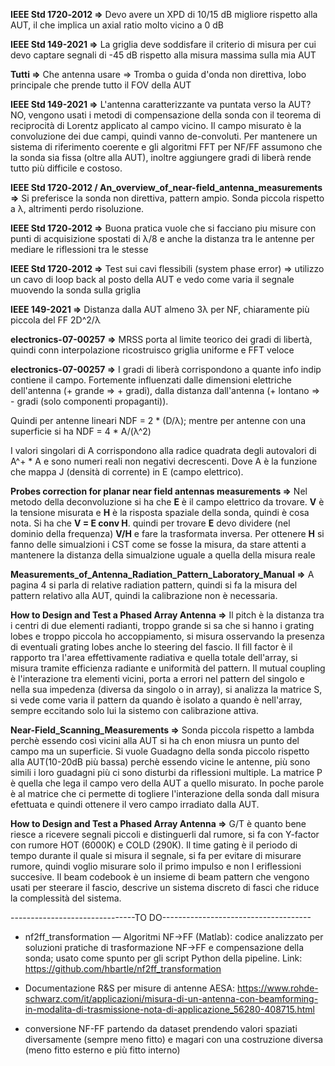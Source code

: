 **IEEE Std 1720‑2012 =>** Devo avere un XPD di 10/15 dB migliore rispetto alla AUT, il che implica un axial ratio molto vicino a 0 dB

**IEEE Std 149-2021 =>** La griglia deve soddisfare il criterio di misura per cui devo captare segnali di -45 dB rispetto alla misura massima sulla mia AUT

**Tutti =>** Che antenna usare => Tromba o guida d'onda non direttiva, lobo principale che prende tutto il FOV della AUT

**IEEE Std 149-2021 =>** L'antenna caratterizzante va puntata verso la AUT? NO, vengono usati i metodi di compensazione della sonda con il teorema di reciprocità di Lorentz applicato al campo vicino. Il campo misurato è la convoluzione dei due campi, quindi vanno de-convoluti. Per mantenere un sistema di riferimento coerente e gli algoritmi FFT per NF/FF assumono che la sonda sia fissa (oltre alla AUT), inoltre aggiungere gradi di liberà rende tutto più difficile e costoso.

**IEEE Std 1720‑2012 / An\_overview\_of\_near-field\_antenna\_measurements =>** Si preferisce la sonda non direttiva, pattern ampio. Sonda piccola rispetto a λ, altrimenti perdo risoluzione.

**IEEE Std 1720‑2012 =>** Buona pratica vuole che si facciano piu misure con punti di acquisizione spostati di λ/8 e anche la distanza tra le antenne per mediare le riflessioni tra le stesse

**IEEE Std 1720‑2012 =>** Test sui cavi flessibili (system phase error) => utilizzo un cavo di loop back al posto della AUT e vedo come varia il segnale muovendo la sonda sulla griglia

**IEEE 149-2021 =>** Distanza dalla AUT almeno 3λ per NF, chiaramente più piccola del FF 2D^2/λ

**electronics-07-00257** **=>** MRSS porta al limite teorico dei gradi di libertà, quindi conn interpolazione ricostruisco griglia uniforme e FFT veloce

**electronics-07-00257 =>** I gradi di liberà corrispondono a quante info indip contiene il campo. Fortemente influenzati dalle dimensioni elettriche dell'antenna (+ grande => + gradi), dalla distanza dall'antenna (+ lontano => - gradi (solo componenti propaganti)).

Quindi per antenne lineari NDF = 2 \* (D/λ); mentre per antenne con una superficie si ha NDF = 4 \* A/(λ^2)

I valori singolari di A corrispondono alla radice quadrata degli autovalori di A^+ \* A e sono numeri reali non negativi decrescenti. Dove A è la funzione che mappa J (densità di corrente) in E (campo elettrico).

**Probes correction for planar near field antennas measurements =>** Nel metodo della deconvoluzione si ha che **E** è il campo elettrico da trovare. **V** è la tensione misurata e **H** è la risposta spaziale della sonda, quindi è cosa nota. Si ha che **V = E conv H**. quindi per trovare **E** devo dividere (nel dominio della frequenza)  **V/H** e fare la trasformata inversa.
Per ottenere **H** si fanno delle simualzioni i CST come se fosse la misura, da stare attenti a mantenere la distanza della simualzione uguale a quella della misura reale

**Measurements_of_Antenna_Radiation_Pattern_Laboratory_Manual =>** A pagina 4 si parla di relative radiation pattern, quindi si fa la misura del pattern relativo alla AUT, quindi la calibrazione non è necessaria.

**How to Design and Test a Phased Array Antenna =>** Il pitch è la distanza tra i centri di due elementi radianti, troppo grande si sa che si hanno i grating lobes e troppo  piccola ho accoppiamento, si misura osservando la presenza di eventuali grating lobes anche lo steering del fascio. Il fill factor è il rapporto tra l'area effettivamente radiativa e quella totale dell'array, si misura tramite efficienza radiante e uniformità del pattern. Il mutual coupling è l'interazione tra elementi vicini, porta a errori nel pattern del singolo e nella sua impedenza (diversa da singolo o in array), si analizza la matrice S, si vede come varia il pattern da quando è isolato a quando è nell'array, sempre eccitando solo lui la sistemo con calibrazione attiva.

**Near-Field_Scanning_Measurements =>** Sonda piccola rispetto a lambda perchè essendo così vicini alla AUT si ha ch enon miusra un punto del campo ma un superficie. Si vuole Guadagno della sonda piccolo rispetto alla AUT(10-20dB più bassa) perchè essendo vicine le antenne, più sono simili i loro guadagni più ci sono disturbi da riflessioni multiple.
La matrice P è quella che lega il campo vero della AUT a quello misurato. In poche parole è al matrice che ci permette di togliere l'interazione della sonda dall misura efettuata e quindi ottenere il vero campo irradiato dalla AUT.

**How to Design and Test a Phased Array Antenna =>** G/T è quanto bene riesce a ricevere segnali piccoli e distinguerli dal rumore, si fa con Y-factor con rumore HOT (6000K) e COLD (290K). 
Il time gating è il periodo di tempo durante il quale si misura il segnale, si fa per evitare di misurare rumore, quindi voglio misurare solo il primo impulso e non l eriflessioni succesive.
Il beam codebook è un insieme di beam pattern che vengono usati per steerare il fascio, descrive un sistema discreto di fasci che riduce la complessità del sistema.


-------------------------------TO DO-------------------------------------
- nf2ff_transformation — Algoritmi NF→FF (Matlab): codice analizzato per soluzioni pratiche di trasformazione NF→FF e compensazione della sonda; usato come spunto per gli script Python della pipeline. Link: https://github.com/hbartle/nf2ff_transformation
- Documentazione R&S per misure di antenne AESA: https://www.rohde-schwarz.com/it/applicazioni/misura-di-un-antenna-con-beamforming-in-modalita-di-trasmissione-nota-di-applicazione_56280-408715.html

- conversione NF-FF partendo da dataset prendendo valori spaziati diversamente (sempre meno fitto) e magari con una costruzione diversa (meno fitto esterno e più fitto interno)